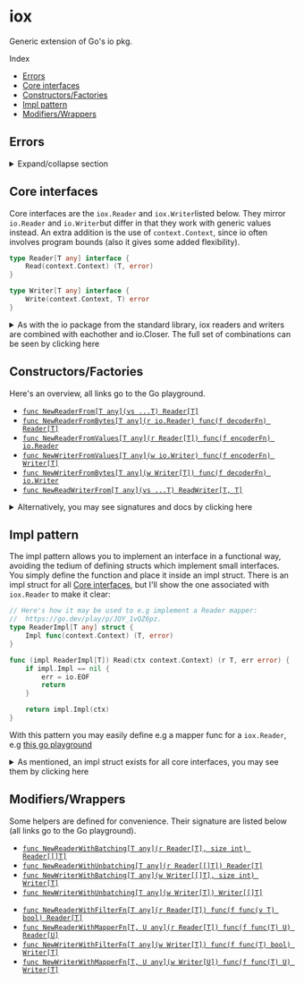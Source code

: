 # iox
Generic extension of Go's io pkg.

Index 
- [Errors](#errors)
- [Core interfaces](#core-interfaces)
- [Constructors/Factories](#constructorsfactories)
- [Impl pattern](#impl-pattern)
- [Modifiers/Wrappers](#constructorsfactories)



## Errors
<details>
<summary> Expand/collapse section </summary>

This package does *not* define any new errors, it inherits them from the `io` package in the standard library.
```go
io.EOF              // Used by e.g iox.Reader: Stop reading/consuming
io.ErrClosedPipe    // Used by e.g iox.Writer: Stop writing/producing.
```

</details>



## Core interfaces
Core interfaces are the `iox.Reader` and `iox.Writer`listed below. They mirror `io.Reader` and `io.Writer`but differ in that they work with generic values instead. An extra addition is the use of `context.Context`, since io often involves program bounds (also it gives some added flexibility).

```go
type Reader[T any] interface {
	Read(context.Context) (T, error)
}
```

```go
type Writer[T any] interface {
	Write(context.Context, T) error
}
```

<details>
<summary> As with the io package from the standard library, iox readers and writers are combined with eachother and io.Closer. The full set of combinations can be seen by clicking here </summary>

```go
type Reader[T any] interface {
	Read(context.Context) (T, error)
}

type ReadCloser[T any] interface {
	io.Closer
	Reader[T]
}

type Writer[T any] interface {
	Write(context.Context, T) error
}

type WriteCloser[T any] interface {
	io.Closer
	Writer[T]
}

type ReadWriter[T, U any] interface {
	Reader[T]
	Writer[U]
}

type ReadWriteCloser[T, U any] interface {
	io.Closer
	Reader[T]
	Writer[U]
}
```
</details>



## Constructors/Factories

Here's an overview, all links go to the Go playground.

- [`func NewReaderFrom[T any](vs ...T) Reader[T]`](https://go.dev/play/p/bP73PU1mQvf)
- [`func NewReaderFromBytes[T any](r io.Reader) func(f decoderFn) Reader[T]`](https://go.dev/play/p/ltcwrgk41Gw)
- [`func NewReaderFromValues[T any](r Reader[T]) func(f encoderFn) io.Reader`](https://go.dev/play/p/e9Sp5od3iE6)
- [`func NewWriterFromValues[T any](w io.Writer) func(f encoderFn) Writer[T]`](https://go.dev/play/p/5arKiC4ZxRt)
- [`func NewWriterFromBytes[T any](w Writer[T]) func(f decoderFn) io.Writer`](https://go.dev/play/p/yhaEWVIMoxw)
- [`func NewReadWriterFrom[T any](vs ...T) ReadWriter[T, T]`](https://go.dev/play/p/tusGzivubiI)

<details>
<summary> Alternatively, you may see signatures and docs by clicking here</summary>


```go
// NewReaderFrom returns a Reader which yields values from the given vals.
func NewReaderFrom[T any](vs ...T) Reader[T]
```

```go
// NewReaderFromBytes creates a new T reader from an io.Reader and Decoder.
// It simply reads bytes from 'r', decodes them, and passes them along to the
// caller. As such, the decoder must match the encoder used to create the bytes.
// If 'r' is nil, an empty Reader is returned; if 'f' is nil, the decoder is set
// to json.NewDecoder.
func NewReaderFromBytes[T any](r io.Reader) func(f decoderFn) Reader[T]
```

```go
// NewReaderFromValues creates an io.Reader from a Reader and Encoder.
// It simply reads values from 'r', encodes them, and passes them along to the
// caller. As such, when decoding values from the returned io.Reader one should
// use a decoder which matches the encoder passed here. If 'r' is nil, an
// empty (not nil) io.Reader is returned; if 'f' is nil, the encoder is set to
// json.NewEncoder. 
func NewReaderFromValues[T any](r Reader[T]) func(f encoderFn) io.Reader
```

```go
// NewWriterFromValues returns a Writer which accepts values, encodes them
// using the given encoder, and then writes them to 'w'. If 'w' is nil, an empty
// Writer is returned; if 'f' is nil, the encoder is set to json.NewEncoder.
func NewWriterFromValues[T any](w io.Writer) func(f encoderFn) Writer[T]
```

```go
// NewWriterFromBytes returns an io.Writer which accepts bytes, decodes them
// using the given decoder, and then writes them to 'w'. If 'w' is nil, an emtpy
// io.Writer is returned; if 'f' is nil, the decoder is set to json.NewDecoder.
func NewWriterFromBytes[T any](w Writer[T]) func(f decoderFn) io.Writer 
```

```go
// NewReadWriterFrom returns a ReadWriter[T] which writes into- and read from
// an internal buffer. The buffer is initially populated with the given values.
// The buffer acts like a stack, and a read while the buf is empty returns io.EOF.
func NewReadWriterFrom[T any](vs ...T) ReadWriter[T, T]
```
</details>


## Impl pattern
The impl pattern allows you to implement an interface in a functional way, avoiding the tedium of defining structs which implement small interfaces. You simply define the function and place it inside an impl struct. There is an impl struct for all [Core interfaces](#core-interfaces), but I'll show the one associated with `iox.Reader` to make it clear:

```go
// Here's how it may be used to e.g implement a Reader mapper:
//	https://go.dev/play/p/JQY_1vQZ6pz.
type ReaderImpl[T any] struct {
	Impl func(context.Context) (T, error)
}

func (impl ReaderImpl[T]) Read(ctx context.Context) (r T, err error) {
	if impl.Impl == nil {
		err = io.EOF
		return
	}

	return impl.Impl(ctx)
}
```

With this pattern you may easily define e.g a mapper func for a `iox.Reader`, e.g [this go playground](https://go.dev/play/p/JQY_1vQZ6pz)

<details>
<summary>As mentioned, an impl struct exists for all core interfaces, you may see them by clicking here</summary>

#### Impl for Reader
```go
// ReaderImpl implements Reader with it's Read method by deferring to 'Impl'.
type ReaderImpl[T any] struct {
	Impl func(context.Context) (T, error)
}

// Read implements Reader by deferring to the internal "Impl" func.
// If the internal "Impl" is not set, an io.EOF will be returned.
func (impl ReaderImpl[T]) Read(ctx context.Context) (r T, err error)
```

#### Impl for ReadCloser
```go
// ReadCloserImpl implements Reader and io.Closer with its methods by deferring
// to ImplC (closer) and ImplR (reader). 
type ReadCloserImpl[T any] struct {
	ImplC func() error
	ImplR func(context.Context) (T, error)
}

// Read implements Closer by deferring to the internal "ImplC" func.
func (impl ReadCloserImpl[T]) Close() (err error)

// Read implements Reader by deferring to the internal "ImplR" func.
func (impl ReadCloserImpl[T]) Read(ctx context.Context) (r T, err error)
```

#### Impl for Writer.
```go
// WriterImpl implements Writer with its Write method by deferring to 'Impl'.
type WriterImpl[T any] struct {
	Impl func(context.Context, T) error
}

// Write implements Writer by deferring to the internal "Impl" func.
func (impl WriterImpl[T]) Write(ctx context.Context, v T) (err error) 
```

#### Impl for WriteCloser.
```go
// WriteCloserImpl implements Writer and io.Closer with its methods by deferring
// to ImplC (closer) and ImplW (writer). 
type WriteCloserImpl[T any] struct {
	ImplC func() error
	ImplW func(context.Context, T) error
}

// Close implements io.Closer by deferring to the internal ImplC func.
func (impl WriteCloserImpl[T]) Close() error

// Write implements Writer by deferring to the internal "ImplW" func.
func (impl WriteCloserImpl[T]) Write(ctx context.Context, v T) (err error)
```

```go
// ReadWriterImpl implements ReadWriter[T, U] with its Read and Write methods,
// their logic is deferred to the internal ImplR and ImplW fields (funcs).
type ReadWriterImpl[T, U any] struct {
	ImplR func(context.Context) (T, error)
	ImplW func(context.Context, U) error
}

// Read implements the Reader[T] part of ReadWriter[T, U] by calling ImplR.
func (impl ReadWriterImpl[T, U]) Read(ctx context.Context) (r T, err error)

// Write implements the Writer[U] part of ReadWriter[T, U] by calling ImplW.
func (impl ReadWriterImpl[T, U]) Write(ctx context.Context, v U) (err error)
```

#### Impl for ReadWriteCloser.
```go
// ReadWriteCloserImpl implements ReadWriteCloser with its methods Read, Write
// and Close, their logic is deferred to the internal ImplR, ImplW and ImplC.
type ReadWriteCloserImpl[T, U any] struct {
	ImplC func() error
	ImplR func(context.Context) (T, error)
	ImplW func(context.Context, U) error
}

// Close implements io.Close by deferring to the internal ImplC func.
func (impl ReadWriteCloserImpl[T, U]) Close() (err error)

// Read implements Reader[T] by deferring logic to the internal ImplR func.
func (impl ReadWriteCloserImpl[T, U]) Read(ctx context.Context) (r T, err error)

// Write implements Writer[U] by deferring logic to the internal ImplW func.
func (impl ReadWriteCloserImpl[T, U]) Write(ctx context.Context, v U) (err error)
```
</details>



## Modifiers/Wrappers

Some helpers are defined for convenience. Their signature are listed below (all links go to the Go playground).

- [`func NewReaderWithBatching[T any](r Reader[T], size int) Reader[[]T]`](
	https://go.dev/play/p/Mn3Cipq8-Gy
)
- [`func NewReaderWithUnbatching[T any](r Reader[[]T]) Reader[T]`](
	https://go.dev/play/p/zaLBILUnkgE
)
- [`func NewWriterWithBatching[T any](w Writer[[]T], size int) Writer[T]`](
	https://go.dev/play/p/sbOaajf3Jt8
)
- [`func NewWriterWithUnbatching[T any](w Writer[T]) Writer[[]T]`](
	https://go.dev/play/p/6Irv6Z4Nnbg
)
* [`func NewReaderWithFilterFn[T any](r Reader[T]) func(f func(v T) bool) Reader[T]`](
	https://go.dev/play/p/vYCJChGUKF_Y
)
* [`func NewReaderWithMapperFn[T, U any](r Reader[T]) func(f func(T) U) Reader[U]`](
	https://go.dev/play/p/CaB0N1N5nur
)
* [`func NewWriterWithFilterFn[T any](w Writer[T]) func(f func(T) bool) Writer[T]`](
	https://go.dev/play/p/BgKAgGVvJ7b
)
* [`func NewWriterWithMapperFn[T, U any](w Writer[U]) func(f func(T) U) Writer[T]`](
	https://go.dev/play/p/V3OvYkJS-mC
)